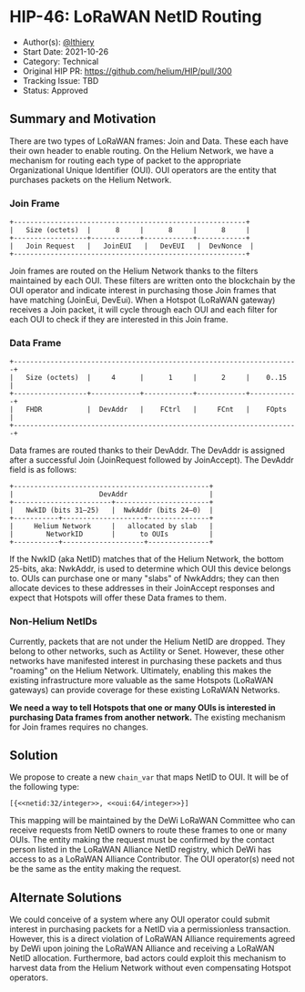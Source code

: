 # HIP-46: LoRaWAN NetID Routing

- Author(s): [@lthiery](https://github.com/lthiery)
- Start Date: 2021-10-26
- Category: Technical
- Original HIP PR: <https://github.com/helium/HIP/pull/300>
- Tracking Issue: TBD
- Status: Approved

## Summary and Motivation

There are two types of LoRaWAN frames: Join and Data. These each have their own header to enable
routing. On the Helium Network, we have a mechanism for routing each type of packet to the
appropriate Organizational Unique Identifier (OUI). OUI operators are the entity that purchases
packets on the Helium Network.

### Join Frame

```
+---------------------------------------------------------+
|   Size (octets)  |      8     |      8     |      8     |
+------------------+------------+------------+------------+
|   Join Request   |   JoinEUI   |   DevEUI   |  DevNonce  |
+---------------------------------------------------------+
```

Join frames are routed on the Helium Network thanks to the filters maintained by each OUI. These
filters are written onto the blockchain by the OUI operator and indicate interest in purchasing
those Join frames that have matching (JoinEui, DevEui). When a Hotspot (LoRaWAN gateway) receives a
Join packet, it will cycle through each OUI and each filter for each OUI to check if they are
interested in this Join frame.

### Data Frame

```
+----------------------------------------------------------------------+
|   Size (octets)  |     4      |      1     |      2     |    0..15   |
+------------------+------------+------------+------------+------------+
|   FHDR           |  DevAddr   |    FCtrl   |     FCnt   |    FOpts   |
+----------------------------------------------------------------------+
```

Data frames are routed thanks to their DevAddr. The DevAddr is assigned after a successful Join
(JoinRequest followed by JoinAccept). The DevAddr field is as follows:

```
+------------------------------------------------+
|                     DevAddr                    |
+------------------------+-----------------------+
|   NwkID (bits 31–25)   |  NwkAddr (bits 24–0)  |
+-----------+--------------------+---------------+
|     Helium Network     |   allocated by slab   |
|        NetworkID       |      to OUIs          |
+-----------+--------------------+---------------+
```

If the NwkID (aka NetID) matches that of the Helium Network, the bottom 25-bits, aka: NwkAddr, is
used to determine which OUI this device belongs to. OUIs can purchase one or many "slabs" of
NwkAddrs; they can then allocate devices to these addresses in their JoinAccept responses and expect
that Hotspots will offer these Data frames to them.

### Non-Helium NetIDs

Currently, packets that are not under the Helium NetID are dropped. They belong to other networks,
such as Actility or Senet. However, these other networks have manifested interest in purchasing
these packets and thus "roaming" on the Helium Network. Ultimately, enabling this makes the existing
infrastructure more valuable as the same Hotspots (LoRaWAN gateways) can provide coverage for these
existing LoRaWAN Networks.

**We need a way to tell Hotspots that one or many OUIs is interested in purchasing Data frames from
another network.** The existing mechanism for Join frames requires no changes.

## Solution

We propose to create a new `chain_var` that maps NetID to OUI. It will be of the following type:

```
[{<<netid:32/integer>>, <<oui:64/integer>>}]
```

This mapping will be maintained by the DeWi LoRaWAN Committee who can receive requests from NetID
owners to route these frames to one or many OUIs. The entity making the request must be confirmed by
the contact person listed in the LoRaWAN Alliance NetID registry, which DeWi has access to as a
LoRaWAN Alliance Contributor. The OUI operator(s) need not be the same as the entity making the
request.

## Alternate Solutions

We could conceive of a system where any OUI operator could submit interest in purchasing packets for
a NetID via a permissionless transaction. However, this is a direct violation of LoRaWAN Alliance
requirements agreed by DeWi upon joining the LoRaWAN Alliance and receiving a LoRaWAN NetID
allocation. Furthermore, bad actors could exploit this mechanism to harvest data from the Helium
Network without even compensating Hotspot operators.
